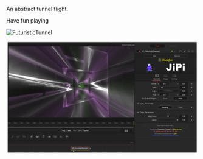 

<!-- +++ DO NOT REMOVE THIS COMMENT +++ DO NOT ADD OR EDIT ANY TEXT BEFORE THIS LINE +++ IT WOULD BE A REALLY BAD IDEA +++ -->

An abstract tunnel flight.

Have fun playing

![FuturisticTunnel](https://user-images.githubusercontent.com/78935215/141265953-89f7042f-311a-4d84-9cdd-66bf12f2f5df.gif)


[![FuturisticTunnel](FuturisticTunnel_screenshot.png)](FuturisticTunnel.fuse)

<!-- +++ DO NOT REMOVE THIS COMMENT +++ DO NOT EDIT ANY TEXT THAT COMES AFTER THIS LINE +++ TRUST ME: JUST DON'T DO IT +++ -->

